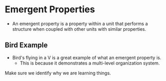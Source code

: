 # Emergent Properties
 - An emergent property is a property within a unit that performs a structure when coupled with other units with similar properties.
## Bird Example
 - Bird's flying in a V is a great example of what an emergent property is.
     - This is because it demonstrates a multi-level organization system.

Make sure we identify why we are learning things.

